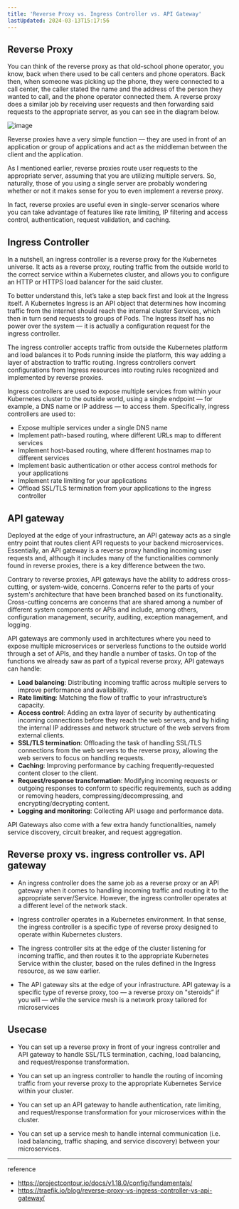 ```yaml
---
title: 'Reverse Proxy vs. Ingress Controller vs. API Gateway'
lastUpdated: 2024-03-13T15:17:56
---
```

## Reverse Proxy

You can think of the reverse proxy as that old-school phone operator, you know, back when there used to be call centers and phone operators. Back then, when someone was picking up the phone, they were connected to a call center, the caller stated the name and the address of the person they wanted to call, and the phone operator connected them. A reverse proxy does a similar job by receiving user requests and then forwarding said requests to the appropriate server, as you can see in the diagram below.

![image](https://github.com/rlaisqls/rlaisqls/assets/81006587/60b223c5-7550-4e37-b31e-1940f625933c)

Reverse proxies have a very simple function — they are used in front of an application or group of applications and act as the middleman between the client and the application.

As I mentioned earlier, reverse proxies route user requests to the appropriate server, assuming that you are utilizing multiple servers. So, naturally, those of you using a single server are probably wondering whether or not it makes sense for you to even implement a reverse proxy.

In fact, reverse proxies are useful even in single-server scenarios where you can take advantage of features like rate limiting, IP filtering and access control, authentication, request validation, and caching.

## Ingress Controller

In a nutshell, an ingress controller is a reverse proxy for the Kubernetes universe. It acts as a reverse proxy, routing traffic from the outside world to the correct service within a Kubernetes cluster, and allows you to configure an HTTP or HTTPS load balancer for the said cluster.

To better understand this, let’s take a step back first and look at the Ingress itself. A Kubernetes Ingress is an API object that determines how incoming traffic from the internet should reach the internal cluster Services, which then in turn send requests to groups of Pods. The Ingress itself has no power over the system — it is actually a configuration request for the ingress controller.

The ingress controller accepts traffic from outside the Kubernetes platform and load balances it to Pods running inside the platform, this way adding a layer of abstraction to traffic routing. Ingress controllers convert configurations from Ingress resources into routing rules recognized and implemented by reverse proxies.

Ingress controllers are used to expose multiple services from within your Kubernetes cluster to the outside world, using a single endpoint — for example, a DNS name or IP address —  to access them. Specifically, ingress controllers are used to:

- Expose multiple services under a single DNS name
- Implement path-based routing, where different URLs map to different services
- Implement host-based routing, where different hostnames map to different services
- Implement basic authentication or other access control methods for your applications
- Implement rate limiting for your applications
- Offload SSL/TLS termination from your applications to the ingress controller

##  API gateway

Deployed at the edge of your infrastructure, an API gateway acts as a single entry point that routes client API requests to your backend microservices. Essentially, an API gateway is a reverse proxy handling incoming user requests and, although it includes many of the functionalities commonly found in reverse proxies, there is a key difference between the two.  

Contrary to reverse proxies, API gateways have the ability to address cross-cutting, or system-wide, concerns. Concerns refer to the parts of your system's architecture that have been branched based on its functionality. Cross-cutting concerns are concerns that are shared among a number of different system components or APIs and include, among others, configuration management, security, auditing, exception management, and logging.

API gateways are commonly used in architectures where you need to expose multiple microservices or serverless functions to the outside world through a set of APIs, and they handle a number of tasks. On top of the functions we already saw as part of a typical reverse proxy, API gateways can handle:

- **Load balancing**: Distributing incoming traffic across multiple servers to improve performance and availability.
- **Rate limiting**: Matching the flow of traffic to your infrastructure’s capacity.
- **Access control**: Adding an extra layer of security by authenticating incoming connections before they reach the web servers, and by hiding the internal IP addresses and network structure of the web servers from external clients.
- **SSL/TLS termination**: Offloading the task of handling SSL/TLS connections from the web servers to the reverse proxy, allowing the web servers to focus on handling requests.
- **Caching**: Improving performance by caching frequently-requested content closer to the client.
- **Request/response transformation**: Modifying incoming requests or outgoing responses to conform to specific requirements, such as adding or removing headers, compressing/decompressing, and encrypting/decrypting content.
- **Logging and monitoring**: Collecting API usage and performance data.
  
API Gateways also come with a few extra handy functionalities, namely service discovery, circuit breaker, and request aggregation.

## Reverse proxy vs. ingress controller vs. API gateway

- An ingress controller does the same job as a reverse proxy or an API gateway when it comes to handling incoming traffic and routing it to the appropriate server/Service. However, the ingress controller operates at a different level of the network stack.

- Ingress controller operates in a Kubernetes environment. In that sense, the ingress controller is a specific type of reverse proxy designed to operate within Kubernetes clusters.

- The ingress controller sits at the edge of the cluster listening for incoming traffic, and then routes it to the appropriate Kubernetes Service within the cluster, based on the rules defined in the Ingress resource, as we saw earlier.

- The API gateway sits at the edge of your infrastructure. API gateway is a specific type of reverse proxy, too — a reverse proxy on "steroids” if you will — while the service mesh is a network proxy tailored for microservices

## Usecase

- You can set up a reverse proxy in front of your ingress controller and API gateway to handle SSL/TLS termination, caching, load balancing, and request/response transformation.
 
- You can set up an ingress controller to handle the routing of incoming traffic from your reverse proxy to the appropriate Kubernetes Service within your cluster.
  
- You can set up an API gateway to handle authentication, rate limiting, and request/response transformation for your microservices within the cluster.
  
- You can set up a service mesh to handle internal communication (i.e. load balancing, traffic shaping, and service discovery) between your microservices.

---
reference
- https://projectcontour.io/docs/v1.18.0/config/fundamentals/
- https://traefik.io/blog/reverse-proxy-vs-ingress-controller-vs-api-gateway/